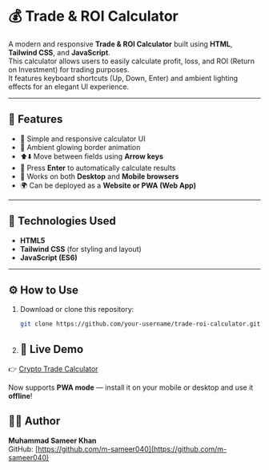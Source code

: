 # 💰 Trade & ROI Calculator

A modern and responsive **Trade & ROI Calculator** built using **HTML**, **Tailwind CSS**, and **JavaScript**.  
This calculator allows users to easily calculate profit, loss, and ROI (Return on Investment) for trading purposes.  
It features keyboard shortcuts (Up, Down, Enter) and ambient lighting effects for an elegant UI experience.

---

## 🚀 Features

- 🧮 Simple and responsive calculator UI  
- 🌈 Ambient glowing border animation  
- ⬆️⬇️ Move between fields using **Arrow keys**  
- 🔢 Press **Enter** to automatically calculate results  
- 📱 Works on both **Desktop** and **Mobile browsers**  
- 🌍 Can be deployed as a **Website or PWA (Web App)**  

---

## 🧩 Technologies Used

- **HTML5**  
- **Tailwind CSS** (for styling and layout)  
- **JavaScript (ES6)**  

---

## ⚙️ How to Use

1. Download or clone this repository:
   ```bash
   git clone https://github.com/your-username/trade-roi-calculator.git

2. ## 🚀 Live Demo
👉 [Crypto Trade Calculator](https://m-sameer040.github.io/Crypto-Trade-Calculator/)

Now supports **PWA mode** — install it on your mobile or desktop and use it **offline**!

## 👨‍💻 Author
**Muhammad Sameer Khan**  
GitHub: [https://github.com/m-sameer040](https://github.com/m-sameer040)

